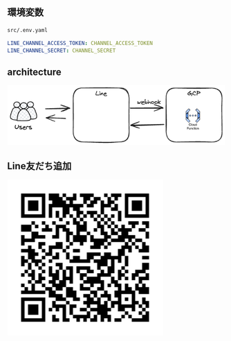 

## 環境変数
`src/.env.yaml`
```yaml
LINE_CHANNEL_ACCESS_TOKEN: CHANNEL_ACCESS_TOKEN
LINE_CHANNEL_SECRET: CHANNEL_SECRET
```

## architecture
![architecture](docs/src/architecture.excalidraw.png)


## Line友だち追加
![友だち追加QRコード](docs/src/image.png)